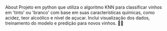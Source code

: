 About
Projeto em python que utiliza o algoritmo KNN para classificar vinhos em 'tinto' ou 'branco' com base em suas características químicas, como acidez, teor alcoólico e nível de açucar. Inclui visualização dos dados, treinamento do modelo e predição para novos vinhos. 🚀🍷
